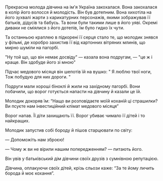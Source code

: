 ﻿Прекрасна молода дівчина на ім'я Україна закохалася.
Вона закохалася в колір його волосся й молодість.
Він був дотепним. Вона хихотіла на його зухвалі жарти з карикатурних персонажів, якими зображував її батьків, дідусів та бабусь. Та вони були такими лише в його уяві.
Окремі диваки не сміялися з його дотепів, їм було гидко їх чути.

Та останньою краплею в підкорені її серця стало те, що молодик знявся у фільмі, де хоробро захистив її від картонних вітряних млинів, що мирно шуміли на пагорбі.

"Ну той що, що він немає досвіду" — казала вона подругам, — "це ж і краще. Він здобуде його зі мною"


Підчас медового місяця він шепотів їй на вушко: "
Я люблю твої ноги,
Тож побудую для них дороги.
"


Подруги мали хороші біноклі й жили на західному пагорбі. Вони побачили, що ворог готується напасти на дівчину й казали це їй.


Молодик докоряв їм: “Нащо ви розповідаєте моїй коханій ці страшилки? Ви псуєте нам інвестиційний клімат медового місяця”


Ворог напав. Її діти захищають її. Ворог убиває чимало її дітей і то найкращих. 


Молодик запустив собі бороду й пішов старцювати по світу: 


— Допоможіть нам зброєю!


— Чому ж ви не вірили нашим попередженням? — питають його. 


Він увів у батьківський дім дівчини своїх друзів з сумнівною репутацією.


Дівчина, оплакуючи своїх дітей, крізь сльози каже: “За те йому личить борода й моє кохання”.